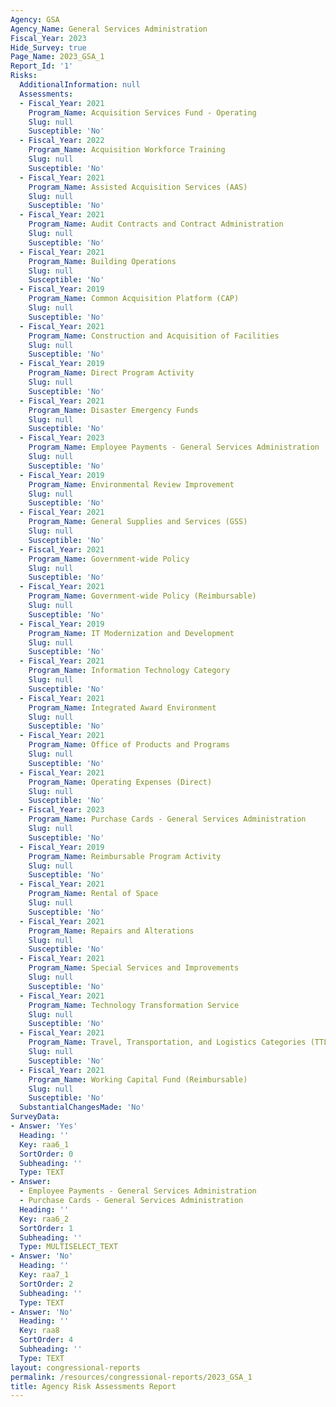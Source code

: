 ```yaml
---
Agency: GSA
Agency_Name: General Services Administration
Fiscal_Year: 2023
Hide_Survey: true
Page_Name: 2023_GSA_1
Report_Id: '1'
Risks:
  AdditionalInformation: null
  Assessments:
  - Fiscal_Year: 2021
    Program_Name: Acquisition Services Fund - Operating
    Slug: null
    Susceptible: 'No'
  - Fiscal_Year: 2022
    Program_Name: Acquisition Workforce Training
    Slug: null
    Susceptible: 'No'
  - Fiscal_Year: 2021
    Program_Name: Assisted Acquisition Services (AAS)
    Slug: null
    Susceptible: 'No'
  - Fiscal_Year: 2021
    Program_Name: Audit Contracts and Contract Administration
    Slug: null
    Susceptible: 'No'
  - Fiscal_Year: 2021
    Program_Name: Building Operations
    Slug: null
    Susceptible: 'No'
  - Fiscal_Year: 2019
    Program_Name: Common Acquisition Platform (CAP)
    Slug: null
    Susceptible: 'No'
  - Fiscal_Year: 2021
    Program_Name: Construction and Acquisition of Facilities
    Slug: null
    Susceptible: 'No'
  - Fiscal_Year: 2019
    Program_Name: Direct Program Activity
    Slug: null
    Susceptible: 'No'
  - Fiscal_Year: 2021
    Program_Name: Disaster Emergency Funds
    Slug: null
    Susceptible: 'No'
  - Fiscal_Year: 2023
    Program_Name: Employee Payments - General Services Administration
    Slug: null
    Susceptible: 'No'
  - Fiscal_Year: 2019
    Program_Name: Environmental Review Improvement
    Slug: null
    Susceptible: 'No'
  - Fiscal_Year: 2021
    Program_Name: General Supplies and Services (GSS)
    Slug: null
    Susceptible: 'No'
  - Fiscal_Year: 2021
    Program_Name: Government-wide Policy
    Slug: null
    Susceptible: 'No'
  - Fiscal_Year: 2021
    Program_Name: Government-wide Policy (Reimbursable)
    Slug: null
    Susceptible: 'No'
  - Fiscal_Year: 2019
    Program_Name: IT Modernization and Development
    Slug: null
    Susceptible: 'No'
  - Fiscal_Year: 2021
    Program_Name: Information Technology Category
    Slug: null
    Susceptible: 'No'
  - Fiscal_Year: 2021
    Program_Name: Integrated Award Environment
    Slug: null
    Susceptible: 'No'
  - Fiscal_Year: 2021
    Program_Name: Office of Products and Programs
    Slug: null
    Susceptible: 'No'
  - Fiscal_Year: 2021
    Program_Name: Operating Expenses (Direct)
    Slug: null
    Susceptible: 'No'
  - Fiscal_Year: 2023
    Program_Name: Purchase Cards - General Services Administration
    Slug: null
    Susceptible: 'No'
  - Fiscal_Year: 2019
    Program_Name: Reimbursable Program Activity
    Slug: null
    Susceptible: 'No'
  - Fiscal_Year: 2021
    Program_Name: Rental of Space
    Slug: null
    Susceptible: 'No'
  - Fiscal_Year: 2021
    Program_Name: Repairs and Alterations
    Slug: null
    Susceptible: 'No'
  - Fiscal_Year: 2021
    Program_Name: Special Services and Improvements
    Slug: null
    Susceptible: 'No'
  - Fiscal_Year: 2021
    Program_Name: Technology Transformation Service
    Slug: null
    Susceptible: 'No'
  - Fiscal_Year: 2021
    Program_Name: Travel, Transportation, and Logistics Categories (TTL) Flow-Thru
    Slug: null
    Susceptible: 'No'
  - Fiscal_Year: 2021
    Program_Name: Working Capital Fund (Reimbursable)
    Slug: null
    Susceptible: 'No'
  SubstantialChangesMade: 'No'
SurveyData:
- Answer: 'Yes'
  Heading: ''
  Key: raa6_1
  SortOrder: 0
  Subheading: ''
  Type: TEXT
- Answer:
  - Employee Payments - General Services Administration
  - Purchase Cards - General Services Administration
  Heading: ''
  Key: raa6_2
  SortOrder: 1
  Subheading: ''
  Type: MULTISELECT_TEXT
- Answer: 'No'
  Heading: ''
  Key: raa7_1
  SortOrder: 2
  Subheading: ''
  Type: TEXT
- Answer: 'No'
  Heading: ''
  Key: raa8
  SortOrder: 4
  Subheading: ''
  Type: TEXT
layout: congressional-reports
permalink: /resources/congressional-reports/2023_GSA_1
title: Agency Risk Assessments Report
---
```

